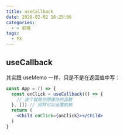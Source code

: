 ```yaml
---
title: useCallback
date: 2020-02-02 16:25:06
categories:
  - - 前端
tags:
  - FX
---
```

## useCallback

其实跟 useMemo 一样，只是不是在返回值中写：

```jsx harmony
const App = () => {
  const onClick = useCallback(() => {
    // 这个就是你想缓存的函数
  }, []) // 同样可以设置依赖
  return (
    <Child onClick={onClick}></Child>
  )
}
```
